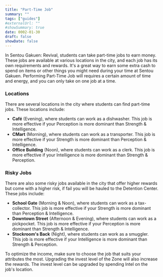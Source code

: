 ```yaml
---
title: "Part-Time Job"
summary: ""
tags: ["guides"]
#externalUrl: ""
#showSummary: true
date: 0002-01-30
draft: false
showDate: false
---
```


In Sentou Gakuen: Revival, students can take part-time jobs to earn money. These jobs are available at various locations in the city, and each job has its own requirements and rewards. It's a great way to earn some extra cash to spend on items or other things you might need during your time at Sentou Gakuen. Performing Part-Time Job will requires a certain amount of time and energy, and you can only take on one job at a time.

### Locations
There are several locations in the city where students can find part-time jobs. These locations include:
- **Café** (Evening), where students can work as a dishwasher. This job is more effective if your Perception is more dominant than Strength & Intelligence.
- **CMart** (Morning), where students can work as a transporter. This job is more effective if your Strength is more dominant than Perception & Intelligence.
- **Office Building** (Noon), where students can work as a clerk. This job is more effective if your Intelligence is more dominant than Strength & Perception.

### Risky Jobs
There are also some risky jobs available in the city that offer higher rewards but come with a higher risk, if fail you will be hauled to the Detention Center. These jobs include:
- **School Gate** (Morning & Noon), where students can work as a tax-collector. This job is more effective if your Strength is more dominant than Perception & Intelligence.
- **Downtown Street** (Afternoon & Evening), where students can work as a pickpocket. This job is more effective if your Perception is more dominant than Strength & Intelligence.
- **Stockroom's Back** (Night), where students can work as a smuggler. This job is more effective if your Intelligence is more dominant than Strength & Perception.

To optimize the income, make sure to choose the job that suits your attributes the most. Upgrading the invest level of the Zone will also increase the rewards. The invest level can be upgraded by spending Intel on the job's location.